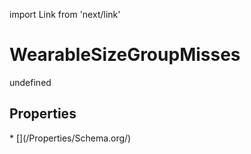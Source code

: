 import Link from 'next/link'
# WearableSizeGroupMisses

undefined

## Properties

<Grid>
* [](/Properties/Schema.org/)

</Grid>


